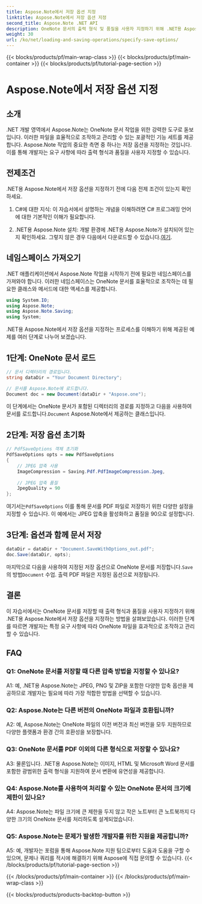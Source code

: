 ```yaml
---
title: Aspose.Note에서 저장 옵션 지정
linktitle: Aspose.Note에서 저장 옵션 지정
second_title: Aspose.Note .NET API
description: OneNote 문서의 출력 형식 및 품질을 사용자 지정하기 위해 .NET용 Aspose.Note에서 저장 옵션을 지정하는 방법을 알아보세요.
weight: 30
url: /ko/net/loading-and-saving-operations/specify-save-options/
---
```


{{< blocks/products/pf/main-wrap-class >}}
{{< blocks/products/pf/main-container >}}
{{< blocks/products/pf/tutorial-page-section >}}

# Aspose.Note에서 저장 옵션 지정

## 소개

.NET 개발 영역에서 Aspose.Note는 OneNote 문서 작업을 위한 강력한 도구로 돋보입니다. 이러한 파일을 효율적으로 조작하고 관리할 수 있는 포괄적인 기능 세트를 제공합니다. Aspose.Note 작업의 중요한 측면 중 하나는 저장 옵션을 지정하는 것입니다. 이를 통해 개발자는 요구 사항에 따라 출력 형식과 품질을 사용자 지정할 수 있습니다.

## 전제조건

.NET용 Aspose.Note에서 저장 옵션을 지정하기 전에 다음 전제 조건이 있는지 확인하세요.

1. C#에 대한 지식: 이 자습서에서 설명하는 개념을 이해하려면 C# 프로그래밍 언어에 대한 기본적인 이해가 필요합니다.
   
2.  .NET용 Aspose.Note 설치: 개발 환경에 .NET용 Aspose.Note가 설치되어 있는지 확인하세요. 그렇지 않은 경우 다음에서 다운로드할 수 있습니다.[여기](https://releases.aspose.com/note/net/).

## 네임스페이스 가져오기

.NET 애플리케이션에서 Aspose.Note 작업을 시작하기 전에 필요한 네임스페이스를 가져와야 합니다. 이러한 네임스페이스는 OneNote 문서를 효율적으로 조작하는 데 필요한 클래스와 메서드에 대한 액세스를 제공합니다.

```csharp
using System.IO;
using Aspose.Note;
using Aspose.Note.Saving;
using System;
```

.NET용 Aspose.Note에서 저장 옵션을 지정하는 프로세스를 이해하기 위해 제공된 예제를 여러 단계로 나누어 보겠습니다.

## 1단계: OneNote 문서 로드

```csharp
// 문서 디렉터리의 경로입니다.
string dataDir = "Your Document Directory";

// 문서를 Aspose.Note에 로드합니다.
Document doc = new Document(dataDir + "Aspose.one");
```

 이 단계에서는 OneNote 문서가 포함된 디렉터리의 경로를 지정하고 다음을 사용하여 문서를 로드합니다.`Document` Aspose.Note에서 제공하는 클래스입니다.

## 2단계: 저장 옵션 초기화

```csharp
// PdfSaveOptions 객체 초기화
PdfSaveOptions opts = new PdfSaveOptions
{
    // JPEG 압축 사용
    ImageCompression = Saving.Pdf.PdfImageCompression.Jpeg,
    
    // JPEG 압축 품질
    JpegQuality = 90
};
```

 여기서는`PdfSaveOptions` 이를 통해 문서를 PDF 파일로 저장하기 위한 다양한 설정을 지정할 수 있습니다. 이 예에서는 JPEG 압축을 활성화하고 품질을 90으로 설정합니다.

## 3단계: 옵션과 함께 문서 저장

```csharp
dataDir = dataDir + "Document.SaveWithOptions_out.pdf";
doc.Save(dataDir, opts);
```

 마지막으로 다음을 사용하여 지정된 저장 옵션으로 OneNote 문서를 저장합니다.`Save` 의 방법`Document` 수업. 출력 PDF 파일은 지정된 옵션으로 저장됩니다.

## 결론

이 자습서에서는 OneNote 문서를 저장할 때 출력 형식과 품질을 사용자 지정하기 위해 .NET용 Aspose.Note에서 저장 옵션을 지정하는 방법을 살펴보았습니다. 이러한 단계를 따르면 개발자는 특정 요구 사항에 따라 OneNote 파일을 효과적으로 조작하고 관리할 수 있습니다.

## FAQ

### Q1: OneNote 문서를 저장할 때 다른 압축 방법을 지정할 수 있나요?

A1: 예, .NET용 Aspose.Note는 JPEG, PNG 및 ZIP을 포함한 다양한 압축 옵션을 제공하므로 개발자는 필요에 따라 가장 적합한 방법을 선택할 수 있습니다.

### Q2: Aspose.Note는 다른 버전의 OneNote 파일과 호환됩니까?

A2: 예, Aspose.Note는 OneNote 파일의 이전 버전과 최신 버전을 모두 지원하므로 다양한 플랫폼과 환경 간의 호환성을 보장합니다.

### Q3: OneNote 문서를 PDF 이외의 다른 형식으로 저장할 수 있나요?

A3: 물론입니다. .NET용 Aspose.Note는 이미지, HTML 및 Microsoft Word 문서를 포함한 광범위한 출력 형식을 지원하여 문서 변환에 유연성을 제공합니다.

### Q4: Aspose.Note를 사용하여 처리할 수 있는 OneNote 문서의 크기에 제한이 있나요?

A4: Aspose.Note는 파일 크기에 큰 제한을 두지 않고 작은 노트부터 큰 노트북까지 다양한 크기의 OneNote 문서를 처리하도록 설계되었습니다.

### Q5: Aspose.Note는 문제가 발생한 개발자를 위한 지원을 제공합니까?

A5: 예, 개발자는 포럼을 통해 Aspose.Note 지원 팀으로부터 도움과 도움을 구할 수 있으며, 문제나 쿼리를 적시에 해결하기 위해 Aspose에 직접 문의할 수 있습니다.
{{< /blocks/products/pf/tutorial-page-section >}}

{{< /blocks/products/pf/main-container >}}
{{< /blocks/products/pf/main-wrap-class >}}

{{< blocks/products/products-backtop-button >}}
